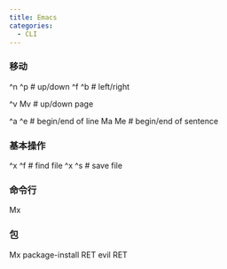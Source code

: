 ```yaml
---
title: Emacs
categories:
  - CLI
---
```


### 移动

^n ^p # up/down
^f ^b # left/right

^v Mv # up/down page

^a ^e # begin/end of line
Ma Me # begin/end of sentence

### 基本操作

^x ^f # find file
^x ^s # save file

### 命令行

Mx

### 包

Mx package-install RET evil RET
